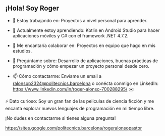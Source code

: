## ¡Hola! Soy Roger
- 🔭 Estoy trabajando en: Proyectos a nivel personal para aprender.

- 🌱 Actualmente estoy aprendiendo: Kotlin en Android Studio para hacer aplicaciones móviles y C# con el framework .NET 4.7.2.

- 👯 Me encantaría colaborar en: Proyectos en equipo que hago en mis estudios.

- 💬 Pregúntame sobre: Desarrollo de aplicaciones, buenas prácticas de programación y cómo empezar un proyecto personal desde cero.

- 📫 Cómo contactarme: Envíame un email a ralonsop2324@politecnics.barcelona o conécta conmigo en LinkedIn: https://www.linkedin.com/in/roger-alonso-700288295/ ✉️


⚡ Dato curioso: Soy un gran fan de las peliculas de ciencia ficción y me encanta explorar nuevos lenguajes de programación en mi tiempo libre.

¡No dudes en contactarme si tienes alguna pregunta!

https://sites.google.com/politecnics.barcelona/rogeralonsopastor
